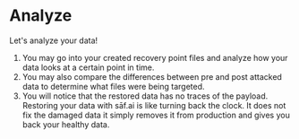 # Analyze

Let's analyze your data!

1. You may go into your created recovery point files and analyze how
    your data looks at a certain point in time.
2. You may also compare the differences between pre and post attacked
    data to determine what files were being targeted.
3. You will notice that the restored data has no traces of the payload.
    Restoring your data with sāf.ai is like turning back the clock. It
    does not fix the damaged data it simply removes it from production
    and gives you back your healthy data.

